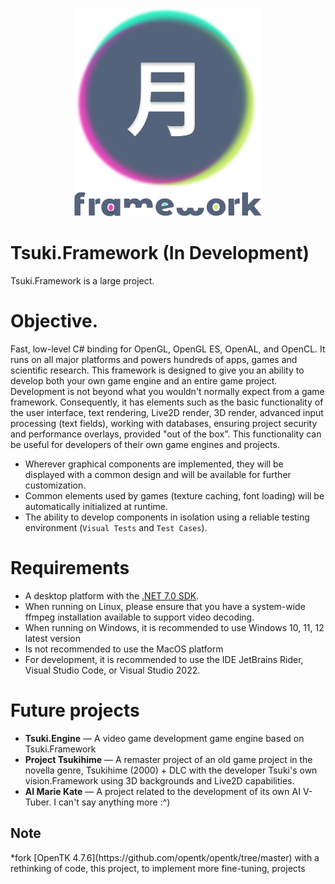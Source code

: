 <p align="center">
  <img width="300px" src="Assets/Logo.svg">
</p>

Tsuki.Framework (In Development)
======

Tsuki.Framework is a large project.

Objective.
======
Fast, low-level C# binding for OpenGL, OpenGL ES, OpenAL, and OpenCL. It runs on all major platforms and powers hundreds of apps, games and scientific research. This framework is designed to give you an ability to develop both your own game engine and an entire game project. Development is not beyond what you wouldn't normally expect from a game framework. Consequently, it has elements such as the basic functionality of the user interface, text rendering, Live2D render, 3D render, advanced input processing (text fields), working with databases, ensuring project security and performance overlays, provided "out of the box". This functionality can be useful for developers of their own game engines and projects.
- Wherever graphical components are implemented, they will be displayed with a common design and will be available for further customization.
- Common elements used by games (texture caching, font loading) will be automatically initialized at runtime.
- The ability to develop components in isolation using a reliable testing environment (`Visual Tests` and `Test Cases`).

Requirements
=======
- A desktop platform with the [.NET 7.0 SDK](https://dotnet.microsoft.com/download).
- When running on Linux, please ensure that you have a system-wide ffmpeg installation available to support video decoding.
- When running on Windows, it is recommended to use Windows 10, 11, 12 latest version
- Is not recommended to use the MacOS platform
- For development, it is recommended to use the IDE JetBrains Rider, Visual Studio Code, or Visual Studio 2022.

Future projects
======
- **Tsuki.Engine** — A video game development game engine based on Tsuki.Framework
- **Project Tsukihime** — A remaster project of an old game project in the novella genre, Tsukihime (2000) + DLC with the developer Tsuki's own vision.Framework using 3D backgrounds and Live2D capabilities.
- **AI Marie Kate** — A project related to the development of its own AI V-Tuber. I can't say anything more :^)

<H2>Note</H2>
*fork [OpenTK 4.7.6](https://github.com/opentk/opentk/tree/master) with a rethinking of code, this project, to implement more fine-tuning, projects
